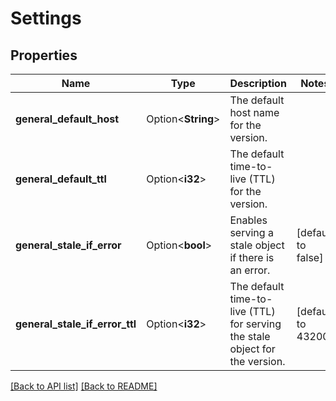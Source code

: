 # Settings

## Properties

Name | Type | Description | Notes
------------ | ------------- | ------------- | -------------
**general_default_host** | Option<**String**> | The default host name for the version. | 
**general_default_ttl** | Option<**i32**> | The default time-to-live (TTL) for the version. | 
**general_stale_if_error** | Option<**bool**> | Enables serving a stale object if there is an error. | [default to false]
**general_stale_if_error_ttl** | Option<**i32**> | The default time-to-live (TTL) for serving the stale object for the version. | [default to 43200]

[[Back to API list]](../README.md#documentation-for-api-endpoints) [[Back to README]](../README.md)


